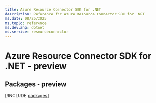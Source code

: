 ```yaml
---
title: Azure Resource Connector SDK for .NET
description: Reference for Azure Resource Connector SDK for .NET
ms.date: 08/25/2025
ms.topic: reference
ms.devlang: dotnet
ms.service: resourceconnector
---
```

# Azure Resource Connector SDK for .NET - preview
## Packages - preview
[!INCLUDE [packages](resource-connector-index.md)]